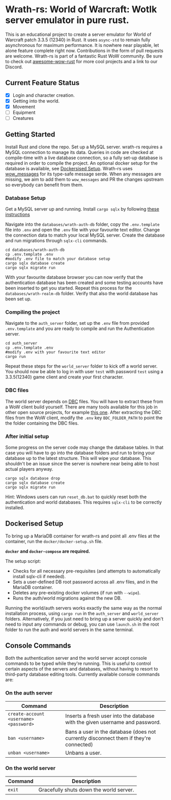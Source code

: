 # Wrath-rs: World of Warcraft: Wotlk server emulator in pure rust.
This is an educational project to create  a server emulator for World of Warcraft patch 3.3.5 (12340) in Rust. It uses `async-std` to remain fully asynchronous for maximum performance. It is nowhere near playable, let alone feature complete right now. Contributions in the form of pull requests are welcome. Wrath-rs is part of a fantastic Rust WoW community. Be sure to check out [awesome-wow-rust](https://github.com/arlyon/awesome-wow-rust) for more cool projects and a link to our Discord.

## Current Feature Status
- [x] Login and character creation.
- [x] Getting into the world. 
- [x] Movement
- [ ] Equipment
- [ ] Creatures

## Getting Started
Install Rust and clone the repo. Set up a MySQL server. wrath-rs requires a MySQL connection to manage its data. Queries in code are checked at compile-time with a live database connection, so a fully set-up database is required in order to compile the project. An optional docker setup for the database is available, see [Dockersised Setup](#dockerised-setup). Wrath-rs uses [wow_messages](https://github.com/gtker/wow_messages) for its type-safe message serde. When any messages are missing, we aim to add them to `wow_messages` and PR the changes upstream so everybody can benefit from them. 

### Database Setup
Get a MySQL server up and running. Install `cargo sqlx` by following [these instructions](https://github.com/launchbadge/sqlx/tree/master/sqlx-cli)

Navigate into the `databases/wrath-auth-db` folder, copy the `.env.template` file into `.env` and open the `.env` file with your favourite text editor. Change the connection data to match your local MySQL server. Create the database and run migrations through `sqlx-cli` commands. 
```
cd databases/wrath-auth-db
cp .env.template .env
#modify .env file to match your database setup
cargo sqlx database create
cargo sqlx migrate run
```
With your favourite database browser you can now verify that the authentication database has been created and some testing accounts have been inserted to get you started. Repeat this process for the `databases/wrath-realm-db` folder. Verify that also the world database has been set up.

### Compiling the project
Navigate to the `auth_server` folder, set up the `.env` file from provided `.env.template` and you are ready to compile and run the Authentication server.
```
cd auth_server
cp .env.template .env
#modify .env with your favourite text editor
cargo run
```
Repeat these steps for the `world_server` folder to kick off a world server. You should now be able to log in with user `test` with password `test` using a 3.3.5(12340) game client and create your first character.

### DBC files
The world server depends on [DBC](https://wowdev.wiki/DBC) files. You will have to extract these from a WoW client build yourself. There are many tools available for this job in other open source projects, for example [this one](https://github.com/mangos/Extractor_projects/tree/master/map-extractor). After extracting the DBC files from the WoW client, modify the `.env` key `BDC_FOLDER_PATH` to point the the folder containing the DBC files.

### After initial setup
Some progress on the server code may change the database tables. In that case you will have to go into the database folders and run to bring your database up to the latest structure. This will wipe your database. This shouldn't be an issue since the server is nowhere near being able to host actual players anyway. 
```
cargo sqlx database drop
cargo sqlx database create
cargo sqlx migrate run
``` 

Hint: Windows users can run `reset_db.bat` to quickly reset both the authentication and world databases. This requires `sqlx-cli` to be correctly installed.

## Dockerised Setup

To bring up a MariaDB container for wrath-rs and point all .env files at the container, run the `docker/docker-setup.sh` file.

**`docker` and `docker-compose` are required.**

The setup script:
- Checks for all necessary pre-requisites (and attempts to automatically install sqlx-cli if needed).
- Sets a user-defined DB root password across all .env files, and in the MariaDB container.
- Deletes any pre-existing docker volumes (if run with `--wipe`).
- Runs the auth/world migrations against the new DB.

Running the world/auth servers works exactly the same way as the normal installation process, using `cargo run` in the `auth_server` and `world_server` folders.
Alternatively, if you just need to bring up a server quickly and don't need to input any commands or debug, you can use `launch.sh` in the root folder to run the auth and world servers in the same terminal.

## Console Commands
Both the authentication server and the world server accept console commands to be typed while they're running. This is useful to control certain aspects of the servers and databases, without having to resort to third-party database editing tools. Currently available console commands are:

### On the auth server
| Command                                | Description                                                                           |
|----------------------------------------|---------------------------------------------------------------------------------------|
| `create-account <username> <password>` | Inserts a fresh user into the database with the given username and password.          |
| `ban <username>`                       | Bans a user in the database (does not currently disconnect them if they're connected) |
| `unban <username>`                     | Unbans a user.                                                                        |

### On the world server
| Command                                | Description                                                                           |
|----------------------------------------|---------------------------------------------------------------------------------------|
| `exit` 				 | Gracefully shuts down the world server. 						 | 
